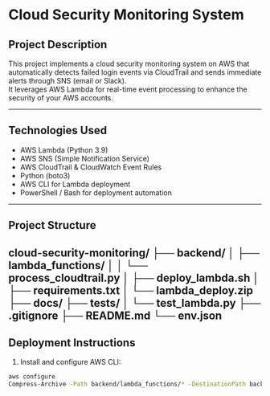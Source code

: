 # Cloud Security Monitoring System

## Project Description

This project implements a cloud security monitoring system on AWS that automatically detects failed login events via CloudTrail and sends immediate alerts through SNS (email or Slack).  
It leverages AWS Lambda for real-time event processing to enhance the security of your AWS accounts.

---

## Technologies Used

- AWS Lambda (Python 3.9)  
- AWS SNS (Simple Notification Service)  
- AWS CloudTrail & CloudWatch Event Rules  
- Python (boto3)  
- AWS CLI for Lambda deployment  
- PowerShell / Bash for deployment automation

---
## Project Structure
cloud-security-monitoring/
├── backend/
│ ├── lambda_functions/
│ │ └── process_cloudtrail.py
│ ├── deploy_lambda.sh
│ ├── requirements.txt
│ └── lambda_deploy.zip
├── docs/
├── tests/
│ └── test_lambda.py
├── .gitignore
├── README.md
└── env.json
---

## Deployment Instructions

1. Install and configure AWS CLI:

```bash
aws configure
Compress-Archive -Path backend/lambda_functions/* -DestinationPath backend/lambda_deploy.zip -Force
```
